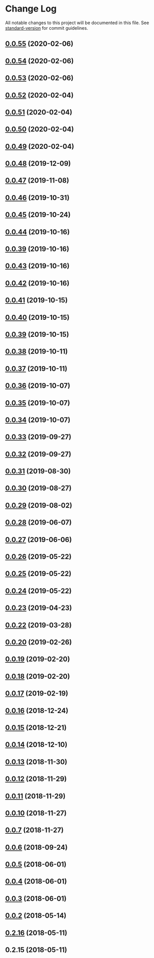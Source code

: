 # Change Log

All notable changes to this project will be documented in this file. See [standard-version](https://github.com/conventional-changelog/standard-version) for commit guidelines.

<a name="0.0.55"></a>
## [0.0.55](https://github.com/nens/lizard-tile-dashboard/compare/v0.0.54...v0.0.55) (2020-02-06)



<a name="0.0.54"></a>
## [0.0.54](https://github.com/nens/lizard-tile-dashboard/compare/v0.0.50...v0.0.54) (2020-02-06)



<a name="0.0.53"></a>
## [0.0.53](https://github.com/nens/lizard-tile-dashboard/compare/v0.0.50...v0.0.53) (2020-02-06)



<a name="0.0.52"></a>
## [0.0.52](https://github.com/nens/lizard-tile-dashboard/compare/v0.0.51...v0.0.52) (2020-02-04)



<a name="0.0.51"></a>
## [0.0.51](https://github.com/nens/lizard-tile-dashboard/compare/v0.0.50...v0.0.51) (2020-02-04)



<a name="0.0.50"></a>
## [0.0.50](https://github.com/nens/lizard-tile-dashboard/compare/v0.0.49...v0.0.50) (2020-02-04)



<a name="0.0.49"></a>
## [0.0.49](https://github.com/nens/lizard-tile-dashboard/compare/v0.0.48...v0.0.49) (2020-02-04)



<a name="0.0.48"></a>
## [0.0.48](https://github.com/nens/lizard-tile-dashboard/compare/v0.0.47...v0.0.48) (2019-12-09)



<a name="0.0.47"></a>
## [0.0.47](https://github.com/nens/lizard-tile-dashboard/compare/v0.0.46...v0.0.47) (2019-11-08)



<a name="0.0.46"></a>
## [0.0.46](https://github.com/nens/lizard-tile-dashboard/compare/v0.0.44...v0.0.46) (2019-10-31)



<a name="0.0.45"></a>
## [0.0.45](https://github.com/nens/lizard-tile-dashboard/compare/v0.0.44...v0.0.45) (2019-10-24)



<a name="0.0.44"></a>
## [0.0.44](https://github.com/nens/lizard-tile-dashboard/compare/v0.0.43...v0.0.44) (2019-10-16)



<a name="0.0.39"></a>
## [0.0.39](https://github.com/nens/lizard-tile-dashboard/compare/v0.0.43...v0.0.39) (2019-10-16)



<a name="0.0.43"></a>
## [0.0.43](https://github.com/nens/lizard-tile-dashboard/compare/v0.0.42...v0.0.43) (2019-10-16)



<a name="0.0.42"></a>
## [0.0.42](https://github.com/nens/lizard-tile-dashboard/compare/v0.0.38...v0.0.42) (2019-10-16)



<a name="0.0.41"></a>
## [0.0.41](https://github.com/nens/lizard-tile-dashboard/compare/v0.0.40...v0.0.41) (2019-10-15)



<a name="0.0.40"></a>
## [0.0.40](https://github.com/nens/lizard-tile-dashboard/compare/v0.0.39...v0.0.40) (2019-10-15)



<a name="0.0.39"></a>
## [0.0.39](https://github.com/nens/lizard-tile-dashboard/compare/v0.0.38...v0.0.39) (2019-10-15)



<a name="0.0.38"></a>
## [0.0.38](https://github.com/nens/lizard-tile-dashboard/compare/v0.0.37...v0.0.38) (2019-10-11)



<a name="0.0.37"></a>
## [0.0.37](https://github.com/nens/lizard-tile-dashboard/compare/v0.0.36...v0.0.37) (2019-10-11)



<a name="0.0.36"></a>
## [0.0.36](https://github.com/nens/lizard-tile-dashboard/compare/v0.0.35...v0.0.36) (2019-10-07)



<a name="0.0.35"></a>
## [0.0.35](https://github.com/nens/lizard-tile-dashboard/compare/v0.0.34...v0.0.35) (2019-10-07)



<a name="0.0.34"></a>
## [0.0.34](https://github.com/nens/lizard-tile-dashboard/compare/v0.0.33...v0.0.34) (2019-10-07)



<a name="0.0.33"></a>
## [0.0.33](https://github.com/nens/lizard-tile-dashboard/compare/v0.0.32...v0.0.33) (2019-09-27)



<a name="0.0.32"></a>
## [0.0.32](https://github.com/nens/lizard-tile-dashboard/compare/v0.0.29...v0.0.32) (2019-09-27)



<a name="0.0.31"></a>
## [0.0.31](https://github.com/nens/lizard-tile-dashboard/compare/v0.0.30...v0.0.31) (2019-08-30)



<a name="0.0.30"></a>
## [0.0.30](https://github.com/nens/lizard-tile-dashboard/compare/v0.0.29...v0.0.30) (2019-08-27)



<a name="0.0.29"></a>
## [0.0.29](https://github.com/nens/lizard-tile-dashboard/compare/v0.0.28...v0.0.29) (2019-08-02)



<a name="0.0.28"></a>
## [0.0.28](https://github.com/nens/lizard-tile-dashboard/compare/v0.0.27...v0.0.28) (2019-06-07)



<a name="0.0.27"></a>
## [0.0.27](https://github.com/nens/lizard-tile-dashboard/compare/v0.0.23...v0.0.27) (2019-06-06)



<a name="0.0.26"></a>
## [0.0.26](https://github.com/nens/lizard-tile-dashboard/compare/v0.0.25...v0.0.26) (2019-05-22)



<a name="0.0.25"></a>
## [0.0.25](https://github.com/nens/lizard-tile-dashboard/compare/v0.0.24...v0.0.25) (2019-05-22)



<a name="0.0.24"></a>
## [0.0.24](https://github.com/nens/lizard-tile-dashboard/compare/v0.0.23...v0.0.24) (2019-05-22)



<a name="0.0.23"></a>
## [0.0.23](https://github.com/nens/lizard-tile-dashboard/compare/v0.0.22...v0.0.23) (2019-04-23)



<a name="0.0.22"></a>
## [0.0.22](https://github.com/nens/lizard-tile-dashboard/compare/v0.0.21...v0.0.22) (2019-03-28)



<a name="0.0.20"></a>
## [0.0.20](https://github.com/nens/lizard-tile-dashboard/compare/v0.0.16...v0.0.20) (2019-02-26)



<a name="0.0.19"></a>
## [0.0.19](https://github.com/nens/lizard-tile-dashboard/compare/v0.0.18...v0.0.19) (2019-02-20)



<a name="0.0.18"></a>
## [0.0.18](https://github.com/nens/lizard-tile-dashboard/compare/v0.0.17...v0.0.18) (2019-02-20)



<a name="0.0.17"></a>
## [0.0.17](https://github.com/nens/lizard-tile-dashboard/compare/v0.0.16...v0.0.17) (2019-02-19)



<a name="0.0.16"></a>
## [0.0.16](https://github.com/nens/lizard-tile-dashboard/compare/v0.0.15...v0.0.16) (2018-12-24)



<a name="0.0.15"></a>
## [0.0.15](https://github.com/nens/lizard-tile-dashboard/compare/v0.0.13...v0.0.15) (2018-12-21)



<a name="0.0.14"></a>
## [0.0.14](https://github.com/nens/lizard-tile-dashboard/compare/v0.0.13...v0.0.14) (2018-12-10)



<a name="0.0.13"></a>
## [0.0.13](https://github.com/nens/lizard-tile-dashboard/compare/v0.0.12...v0.0.13) (2018-11-30)



<a name="0.0.12"></a>
## [0.0.12](https://github.com/nens/lizard-tile-dashboard/compare/v0.0.11...v0.0.12) (2018-11-29)



<a name="0.0.11"></a>
## [0.0.11](https://github.com/nens/lizard-tile-dashboard/compare/v0.0.6...v0.0.11) (2018-11-29)



<a name="0.0.10"></a>
## [0.0.10](https://github.com/nens/lizard-tile-dashboard/compare/v0.0.6...v0.0.10) (2018-11-27)



<a name="0.0.7"></a>
## [0.0.7](https://github.com/nens/lizard-tile-dashboard/compare/v0.0.6...v0.0.7) (2018-11-27)



<a name="0.0.6"></a>
## [0.0.6](https://github.com/nens/lizard-tile-dashboard/compare/v0.0.5...v0.0.6) (2018-09-24)



<a name="0.0.5"></a>
## [0.0.5](https://github.com/nens/lizard-tile-dashboard/compare/v0.0.3...v0.0.5) (2018-06-01)



<a name="0.0.4"></a>
## [0.0.4](https://github.com/nens/lizard-tile-dashboard/compare/v0.0.3...v0.0.4) (2018-06-01)



<a name="0.0.3"></a>
## [0.0.3](https://github.com/nens/lizard-tile-dashboard/compare/v0.0.2...v0.0.3) (2018-06-01)



<a name="0.0.2"></a>
## [0.0.2](https://github.com/nens/lizard-tile-dashboard/compare/v0.2.16...v0.0.2) (2018-05-14)



<a name="0.2.16"></a>
## [0.2.16](https://github.com/nens/lizard-tile-dashboard/compare/v0.2.15...v0.2.16) (2018-05-11)



<a name="0.2.15"></a>
## 0.2.15 (2018-05-11)
